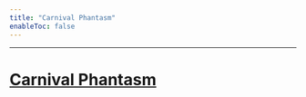 ```yaml
---
title: "Carnival Phantasm"
enableToc: false
---
```

***
# <a href="https://anilist.co/anime/10012/Carnival-Phantasm/" target="_blank" rel="noopener"><span>Carnival Phantasm</span> </a>
